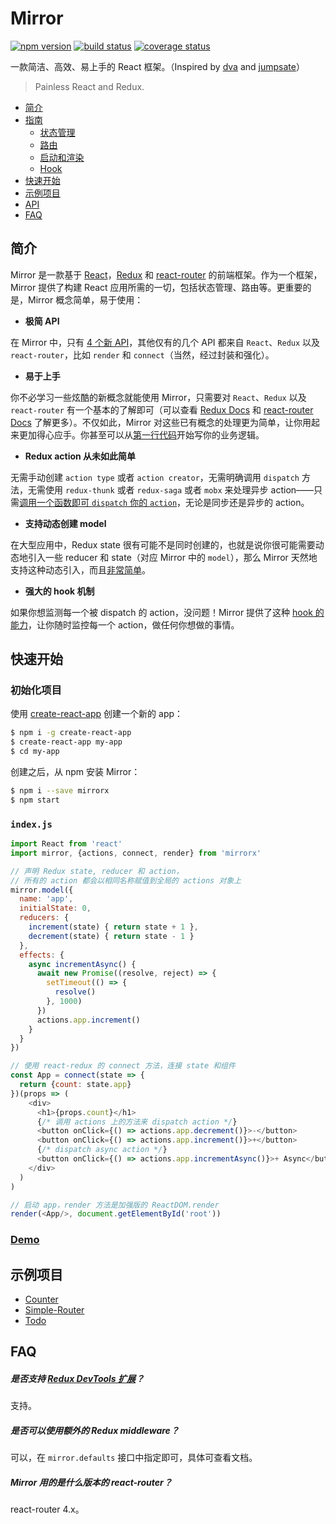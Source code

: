 # Mirror

[![npm version](https://img.shields.io/npm/v/mirrorx.svg?style=flat-square)](https://www.npmjs.com/package/mirrorx) [![build status](https://img.shields.io/travis/mirrorjs/mirror.svg?style=flat-square)](https://travis-ci.org/mirrorjs/mirror) [![coverage status](https://img.shields.io/coveralls/mirrorjs/mirror.svg?style=flat-square)](https://coveralls.io/github/mirrorjs/mirror?branch=master)

一款简洁、高效、易上手的 React 框架。（Inspired by [dva](https://github.com/dvajs/dva) and [jumpsate](https://github.com/jumpsuit/jumpstate)）

> Painless React and Redux.

* [简介](#简介)
* [指南](https://github.com/mirrorjs/mirror/blob/master/docs/zh/guides.md)
  * [状态管理](https://github.com/mirrorjs/mirror/blob/master/docs/zh/guides.md#状态管理)
  * [路由](https://github.com/mirrorjs/mirror/blob/master/docs/zh/guides.md#路由)
  * [启动和渲染](https://github.com/mirrorjs/mirror/blob/master/docs/zh/guides.md#启动和渲染)
  * [Hook](https://github.com/mirrorjs/mirror/blob/master/docs/zh/guides.md#hook)
* [快速开始](#快速开始)
* [示例项目](#示例项目)
* [API](https://github.com/mirrorjs/mirror/blob/master/docs/zh/api.md)
* [FAQ](#faq)

## 简介

Mirror 是一款基于 [React](https://facebook.github.io/react)，[Redux](http://redux.js.org/docs/introduction/) 和 [react-router](https://github.com/ReactTraining/react-router) 的前端框架。作为一个框架，Mirror 提供了构建 React 应用所需的一切，包括状态管理、路由等。更重要的是，Mirror 概念简单，易于使用：

* **极简 API**

在 Mirror 中，只有 [4 个新 API](https://github.com/mirrorjs/mirror/blob/master/docs/zh/api.md)，其他仅有的几个 API 都来自 `React`、`Redux` 以及 `react-router`，比如 `render` 和 `connect`（当然，经过封装和强化）。

* **易于上手**

你不必学习一些炫酷的新概念就能使用 Mirror，只需要对 `React`、`Redux` 以及 `react-router` 有一个基本的了解即可（可以查看 [Redux Docs](http://redux.js.org/docs/introduction/) 和 [react-router Docs](https://github.com/ReactTraining/react-router) 了解更多）。不仅如此，Mirror 对这些已有概念的处理更为简单，让你用起来更加得心应手。你甚至可以从[第一行代码](#快速开始)开始写你的业务逻辑。

* **Redux action 从未如此简单**

无需手动创建 `action type` 或者 `action creator`，无需明确调用 `dispatch` 方法，无需使用 `redux-thunk` 或者 `redux-saga` 或者 `mobx` 来处理异步 action——只需[调用一个函数即可 `dispatch` 你的 `action`](https://github.com/mirrorjs/mirror/blob/master/docs/zh/api.md#actions)，无论是同步还是异步的 action。

* **支持动态创建 model**

在大型应用中，Redux state 很有可能不是同时创建的，也就是说你很可能需要动态地引入一些 reducer 和 state（对应 Mirror 中的 `model`），那么 Mirror 天然地支持这种动态引入，而且[非常简单](https://github.com/mirrorjs/mirror/blob/master/docs/zh/api.md#rendercomponent-container-callback)。

* **强大的 hook 机制**

如果你想监测每一个被 dispatch 的 action，没问题！Mirror 提供了这种 [hook 的能力](https://github.com/mirrorjs/mirror/blob/master/docs/zh/api.md#mirrorhookaction-getstate-)，让你随时监控每一个 action，做任何你想做的事情。


## 快速开始

### 初始化项目

使用 [create-react-app](https://github.com/facebookincubator/create-react-app) 创建一个新的 app：

```sh
$ npm i -g create-react-app
$ create-react-app my-app
$ cd my-app
```

创建之后，从 npm 安装 Mirror：

```sh
$ npm i --save mirrorx
$ npm start
```

### `index.js`

```js
import React from 'react'
import mirror, {actions, connect, render} from 'mirrorx'

// 声明 Redux state, reducer 和 action，
// 所有的 action 都会以相同名称赋值到全局的 actions 对象上
mirror.model({
  name: 'app',
  initialState: 0,
  reducers: {
    increment(state) { return state + 1 },
    decrement(state) { return state - 1 }
  },
  effects: {
    async incrementAsync() {
      await new Promise((resolve, reject) => {
        setTimeout(() => {
          resolve()
        }, 1000)
      })
      actions.app.increment()
    }
  }
})

// 使用 react-redux 的 connect 方法，连接 state 和组件
const App = connect(state => {
  return {count: state.app}
})(props => (
    <div>
      <h1>{props.count}</h1>
      {/* 调用 actions 上的方法来 dispatch action */}
      <button onClick={() => actions.app.decrement()}>-</button>
      <button onClick={() => actions.app.increment()}>+</button>
      {/* dispatch async action */}
      <button onClick={() => actions.app.incrementAsync()}>+ Async</button>
    </div>
  )
)

// 启动 app，render 方法是加强版的 ReactDOM.render
render(<App/>, document.getElementById('root'))
```

### [Demo](https://www.webpackbin.com/bins/-Kmdm2zpS4JBvzbKBbIc)

## 示例项目

* [Counter](https://github.com/mirrorjs/mirror/blob/master/examples/counter)
* [Simple-Router](https://github.com/mirrorjs/mirror/blob/master/examples/simple-router)
* [Todo](https://github.com/mirrorjs/mirror/blob/master/examples/todo)

## FAQ

##### 是否支持 [Redux DevTools 扩展](https://github.com/zalmoxisus/redux-devtools-extension)？

支持。

##### 是否可以使用额外的 Redux middleware？

可以，在 `mirror.defaults` 接口中指定即可，具体可查看文档。

##### Mirror 用的是什么版本的 react-router？

react-router 4.x。

